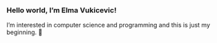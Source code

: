 ### Hello world, I’m Elma Vukicevic! <br /> ###
I’m interested in computer science and programming and this is just my beginning. 🌱 
